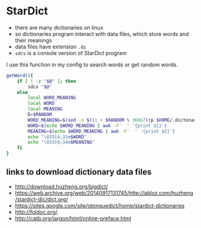 # StarDict

- there are many dictionaries on linux
- so dictionaries program interact with data files, which store
  words and their meanings
- data files have extension `.dz`
- `sdcv` is a console version of StarDict program

I use this function in my config to search words or get random words.

```bash
getWord(){
    if [ ! -z "$@" ]; then
        sdcv "$@"
    else
        local WORD_MEANING
        local WORD
        local MEANING
        D=$RANDOM
        WORD_MEANING=$(sed -n $((1 + $RANDOM % 36667))p $HOME/.dictonary/oxford_english_dict.txt)
        WORD=$(echo $WORD_MEANING | awk -F'  ' '{print $1}')
        MEANING=$(echo $WORD_MEANING | awk -F'  ' '{print $2}')
        echo "\033[4;31m$WORD"
        echo "\033[0;34m$MEANING"
    fi
}
```

## links to download dictionary data files

- <http://download.huzheng.org/bigdict/>
- <https://web.archive.org/web/20140917131745/http://abloz.com/huzheng/stardict-dic/dict.org/>
- <https://sites.google.com/site/gtonguedict/home/stardict-dictionaries>
- <http://foldoc.org/>
- <http://catb.org/jargon/html/online-preface.html>
